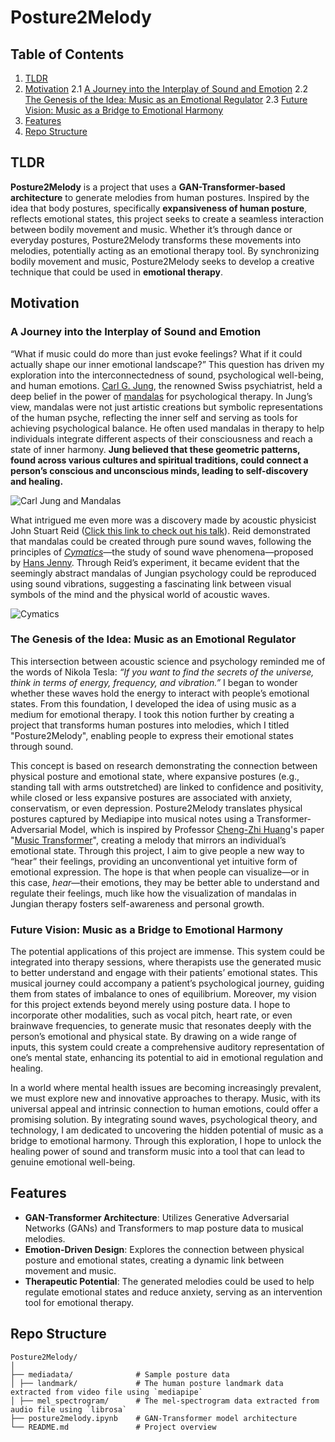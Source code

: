 # Posture2Melody

## Table of Contents
1. [TLDR](#TLDR)
2. [Motivation](#motivation)
    2.1 [A Journey into the Interplay of Sound and Emotion](#a-journey-into-the-interplay-of-sound-and-emotion)
    2.2 [The Genesis of the Idea: Music as an Emotional Regulator](#the-genesis-of-the-idea-music-as-an-emotional-regulator)
    2.3 [Future Vision: Music as a Bridge to Emotional Harmony](#future-vision-music-as-a-bridge-to-emotional-harmony)
3. [Features](#features)
4. [Repo Structure](#repo-structure)

## TLDR
**Posture2Melody** is a project that uses a **GAN-Transformer-based architecture** to generate melodies from human postures. Inspired by the idea that body postures, specifically **expansiveness of human posture**, reflects emotional states, this project seeks to create a seamless interaction between bodily movement and music. Whether it’s through dance or everyday postures, Posture2Melody transforms these movements into melodies, potentially acting as an emotional therapy tool. By synchronizing bodily movement and music, Posture2Melody seeks to develop a creative technique that could be used in **emotional therapy**.

## Motivation

### A Journey into the Interplay of Sound and Emotion
“What if music could do more than just evoke feelings? What if it could actually shape our inner emotional landscape?” This question has driven my exploration into the interconnectedness of sound, psychological well-being, and human emotions. [Carl G. Jung](https://en.wikipedia.org/wiki/Carl_Jung), the renowned Swiss psychiatrist, held a deep belief in the power of [mandalas](https://www.britannica.com/topic/mandala-diagram) for psychological therapy. In Jung’s view, mandalas were not just artistic creations but symbolic representations of the human psyche, reflecting the inner self and serving as tools for achieving psychological balance. He often used mandalas in therapy to help individuals integrate different aspects of their consciousness and reach a state of inner harmony. **Jung believed that these geometric patterns, found across various cultures and spiritual traditions, could connect a person’s conscious and unconscious minds, leading to self-discovery and healing.**

![Carl Jung and Mandalas](https://i0.wp.com/carljungdepthpsychologysite.blog/wp-content/uploads/2014/01/65c91-temple.jpg?ssl=1)

What intrigued me even more was a discovery made by acoustic physicist John Stuart Reid ([Click this link to check out his talk](https://youtu.be/xgDg2PP_oHw)). Reid demonstrated that mandalas could be created through pure sound waves, following the principles of [_Cymatics_](https://en.wikipedia.org/wiki/Cymatics)—the study of sound wave phenomena—proposed by [Hans Jenny](https://en.wikipedia.org/wiki/Hans_Jenny_(cymatics)). Through Reid’s experiment, it became evident that the seemingly abstract mandalas of Jungian psychology could be reproduced using sound vibrations, suggesting a fascinating link between visual symbols of the mind and the physical world of acoustic waves.

![Cymatics](https://d29rinwu2hi5i3.cloudfront.net/article_media/41418aeb-8545-4283-83bc-ae806751bdfa/figure_3_-_piano_notes.jpg)

### The Genesis of the Idea: Music as an Emotional Regulator
This intersection between acoustic science and psychology reminded me of the words of Nikola Tesla: _“If you want to find the secrets of the universe, think in terms of energy, frequency, and vibration.”_ I began to wonder whether these waves hold the energy to interact with people’s emotional states. From this foundation, I developed the idea of using music as a medium for emotional therapy. I took this notion further by creating a project that transforms human postures into melodies, which I titled "Posture2Melody", enabling people to express their emotional states through sound. 

This concept is based on research demonstrating the connection between physical posture and emotional state, where expansive postures (e.g., standing tall with arms outstretched) are linked to confidence and positivity, while closed or less expansive postures are associated with anxiety, conservatism, or even depression. Posture2Melody translates physical postures captured by Mediapipe into musical notes using a Transformer-Adversarial Model, which is inspired by Professor [Cheng-Zhi Huang](https://czhuang.github.io/)'s paper "[Music Transformer](https://arxiv.org/abs/1809.04281)", creating a melody that mirrors an individual’s emotional state. Through this project, I aim to give people a new way to “hear” their feelings, providing an unconventional yet intuitive form of emotional expression. The hope is that when people can visualize—or in this case, _hear_—their emotions, they may be better able to understand and regulate their feelings, much like how the visualization of mandalas in Jungian therapy fosters self-awareness and personal growth.

### Future Vision: Music as a Bridge to Emotional Harmony
The potential applications of this project are immense. This system could be integrated into therapy sessions, where therapists use the generated music to better understand and engage with their patients’ emotional states. This musical journey could accompany a patient’s psychological journey, guiding them from states of imbalance to ones of equilibrium. Moreover, my vision for this project extends beyond merely using posture data. I hope to incorporate other modalities, such as vocal pitch, heart rate, or even brainwave frequencies, to generate music that resonates deeply with the person’s emotional and physical state. By drawing on a wide range of inputs, this system could create a comprehensive auditory representation of one’s mental state, enhancing its potential to aid in emotional regulation and healing.

In a world where mental health issues are becoming increasingly prevalent, we must explore new and innovative approaches to therapy. Music, with its universal appeal and intrinsic connection to human emotions, could offer a promising solution. By integrating sound waves, psychological theory, and technology, I am dedicated to uncovering the hidden potential of music as a bridge to emotional harmony. Through this exploration, I hope to unlock the healing power of sound and transform music into a tool that can lead to genuine emotional well-being.

## Features

- **GAN-Transformer Architecture**: Utilizes Generative Adversarial Networks (GANs) and Transformers to map posture data to musical melodies.
- **Emotion-Driven Design**: Explores the connection between physical posture and emotional states, creating a dynamic link between movement and music.
- **Therapeutic Potential**: The generated melodies could be used to help regulate emotional states and reduce anxiety, serving as an intervention tool for emotional therapy.

## Repo Structure
```
Posture2Melody/
│
├── mediadata/              # Sample posture data
│ ├── landmark/             # The human posture landmark data extracted from video file using `mediapipe`
│ ├── mel_spectrogram/      # The mel-spectrogram data extracted from audio file using `librosa`
├── posture2melody.ipynb    # GAN-Transformer model architecture
└── README.md               # Project overview
```